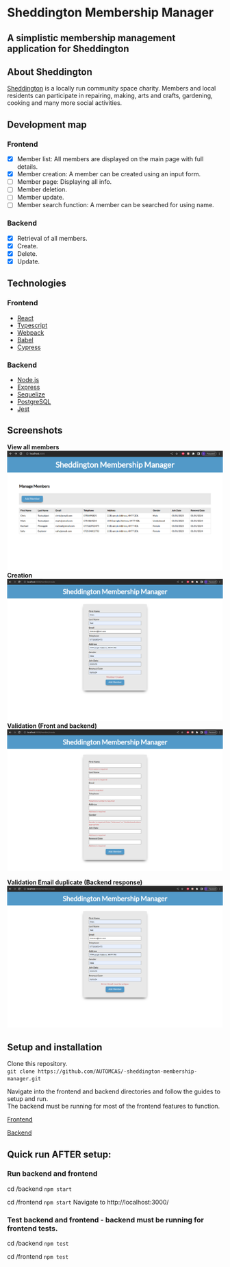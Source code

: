 # Sheddington Membership Manager

## A simplistic membership management application for Sheddington

## About Sheddington

[Sheddington](https://sheddington.org/) is a locally run community space charity. Members and local residents can participate in repairing, making, arts and crafts, gardening, cooking and many more social activities.

## Development map

### Frontend

- [x] Member list: All members are displayed on the main page with full details.
- [x] Member creation: A member can be created using an input form.
- [ ] Member page: Displaying all info.
- [ ] Member deletion.
- [ ] Member update.
- [ ] Member search function: A member can be searched for using name.

### Backend

- [x] Retrieval of all members.
- [x] Create.
- [x] Delete.
- [x] Update.

## Technologies

### Frontend

- [React](https://github.com/facebook/create-react-app)
- [Typescript](https://github.com/Microsoft/TypeScript)
- [Webpack](https://github.com/webpack/webpack)
- [Babel](https://github.com/babel/babel)
- [Cypress](https://github.com/cypress-io/cypress)

### Backend

- [Node.js](https://github.com/nodejs/node)
- [Express](https://github.com/expressjs/express)
- [Sequelize](https://github.com/sequelize/sequelize)
- [PostgreSQL](https://github.com/postgres/postgres)
- [Jest](https://github.com/facebook/jest)

## Screenshots

**View all members**
![Member list](https://github.com/AUTOMCAS/-sheddington-membership-manager/blob/main/misc/screenshots/view-members.png)
**Creation**
![Member creation](https://github.com/AUTOMCAS/-sheddington-membership-manager/blob/main/misc/screenshots/member-creation.png)
**Validation (Front and backend)**
![Member validation](https://github.com/AUTOMCAS/-sheddington-membership-manager/blob/main/misc/screenshots/member-validation.png)

**Validation Email duplicate (Backend response)**
![Member validation Email](https://github.com/AUTOMCAS/-sheddington-membership-manager/blob/main/misc/screenshots/member-validation-email-duplicate.png)

## Setup and installation

Clone this repository.\
`git clone https://github.com/AUTOMCAS/-sheddington-membership-manager.git`

Navigate into the frontend and backend directories and follow the guides to setup and run.\
The backend must be running for most of the frontend features to function.

[Frontend](https://github.com/AUTOMCAS/-sheddington-membership-manager/tree/main/frontend#readme)

[Backend](https://github.com/AUTOMCAS/-sheddington-membership-manager/tree/main/backend#readme)

## Quick run AFTER setup:

### Run backend and frontend

cd /backend
`npm start`

cd /frontend
`npm start`
Navigate to http://localhost:3000/

### Test backend and frontend - backend must be running for frontend tests.

cd /backend
`npm test`

cd /frontend
`npm test`
